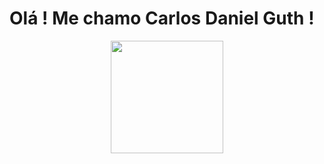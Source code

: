 # Olá ! Me chamo Carlos Daniel Guth !
<div align="center">
  <a href="https://github.com/DanielGuth">
  <img height="180em" src="https://github-readme-stats.vercel.app/api?username=DanielGuth&show_icons=true&theme=dracula&include_all_commits=true&count_private=true"/>
</div>
